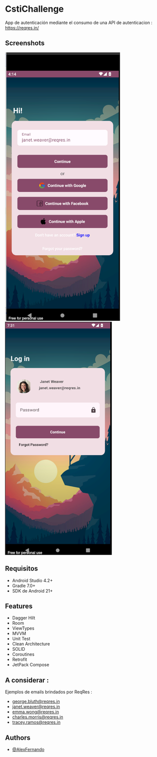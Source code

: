 # CstiChallenge 

App de  autenticación mediante el consumo de una API de autenticacion : https://reqres.in/


## Screenshots
![](https://github.com/AlexFernandoOsorio/cstiChallange/blob/main/Screenshot%20from%202024-1.png) ![](https://github.com/AlexFernandoOsorio/cstiChallange/blob/main/Screenshot%20from%202024-2.png)

## Requisitos

- Android Studio 4.2+
- Gradle 7.0+
- SDK de Android 21+

## Features

- Dagger Hilt
- Room
- ViewTypes
- MVVM
- Unit Test
- Clean Architecture
- SOLID
- Coroutines
- Retrofit
- JetPack Compose


## A considerar : 

Ejemplos de emails brindados por ReqRes :
  - george.bluth@reqres.in
  - janet.weaver@reqres.in
  - emma.wong@reqres.in
  - charles.morris@reqres.in
  - tracey.ramos@reqres.in


## Authors

- [@AlexFernando](https://github.com/AlexFernandoOsorio)
